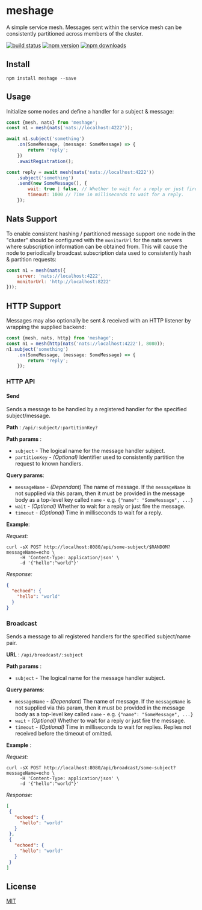 # meshage

A simple service mesh. Messages sent within the service mesh can be consistently partitioned across members of the cluster. 

[![build status](https://img.shields.io/travis/github1/meshage/master.svg?style=flat-square)](https://travis-ci.org/github1/meshage)
[![npm version](https://img.shields.io/npm/v/meshage.svg?style=flat-square)](https://www.npmjs.com/package/meshage)
[![npm downloads](https://img.shields.io/npm/dm/meshage.svg?style=flat-square)](https://www.npmjs.com/package/meshage)

## Install

```shell
npm install meshage --save
```

## Usage

Initialize some nodes and define a handler for a subject & message:

```javascript
const {mesh, nats} from 'meshage';
const n1 = mesh(nats('nats://localhost:4222'));

await n1.subject('something')
    .on(SomeMessage, (message: SomeMessage) => {
        return 'reply';
    })
    .awaitRegistration();

const reply = await mesh(nats('nats://localhost:4222'))
    .subject('something')
    .send(new SomeMessage(), {
        wait: true | false, // Whether to wait for a reply or just fire the message.
        timeout: 1000 // Time in milliseconds to wait for a reply.
    });
```

## Nats Support

To enable consistent hashing / partitioned message support one node in the "cluster" should be configured with the `monitorUrl` for the nats servers where subscription information can be obtained from. This will cause the node to periodically broadcast subscription data used to consistently hash & partition requests:

```javascript
const n1 = mesh(nats({
    server: 'nats://localhost:4222',
    monitorUrl: 'http://localhost:8222'
}));
```

## HTTP Support

Messages may also optionally be sent & received with an HTTP listener by wrapping the supplied backend:

```javascript
const {mesh, nats, http} from 'meshage';
const n1 = mesh(http(nats('nats://localhost:4222'), 8080));
n1.subject('something')
    .on(SomeMessage, (message: SomeMessage) => {
        return 'reply';
    });
```

### HTTP API

#### Send

Sends a message to be handled by a registered handler for the specified subject/message.

**Path** : `/api/:subject/:partitionKey?`

**Path params** :
- `subject` - The logical name for the message handler subject.
- `partitionKey` - _(Optional)_ Identifier used to consistently partition the request to known handlers.

**Query params**:
- `messageName` - _(Dependant)_ The name of message. If the `messageName` is not supplied via this param, then it must be provided in the message body as a top-level key called `name` - e.g. `{"name": "SomeMessage", ...}` 
- `wait` - _(Optional)_ Whether to wait for a reply or just fire the message.
- `timeout` - _(Optional)_ Time in milliseconds to wait for a reply.

**Example**:

*Request:*

```shell
curl -sX POST http://localhost:8080/api/some-subject/$RANDOM?messageName=echo \
     -H 'Content-Type: application/json' \
     -d '{"hello":"world"}'
```

*Response:*

```json
{
  "echoed": {
    "hello": "world"
  }
}
```

### Broadcast

Sends a message to all registered handlers for the specified subject/name pair.

**URL** : `/api/broadcast/:subject`

**Path params** :
- `subject` - The logical name for the message handler subject.

**Query params**:
- `messageName` - _(Dependant)_ The name of message. If the `messageName` is not supplied via this param, then it must be provided in the message body as a top-level key called `name` - e.g. `{"name": "SomeMessage", ...}` 
- `wait` - _(Optional)_ Whether to wait for a reply or just fire the message.
- `timeout` - _(Optional)_ Time in milliseconds to wait for replies. Replies not received before the timeout of omitted.

**Example** :

*Request:*

```shell
curl -sX POST http://localhost:8080/api/broadcast/some-subject?messageName=echo \
     -H 'Content-Type: application/json' \
     -d '{"hello":"world"}'
```

*Response:*

```json
[
 {
   "echoed": {
     "hello": "world"
   }
 }, 
 {
   "echoed": {
     "hello": "world"
   }
 }
]
```

## License
[MIT](LICENSE.md)